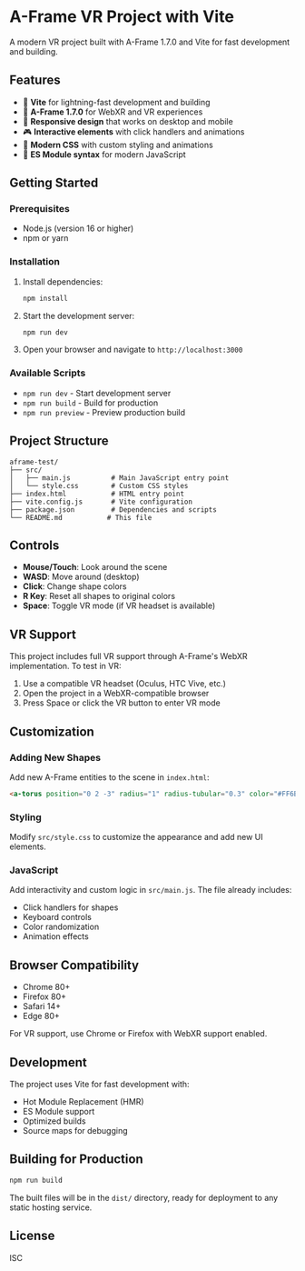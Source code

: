 # A-Frame VR Project with Vite

A modern VR project built with A-Frame 1.7.0 and Vite for fast development and building.

## Features

- 🚀 **Vite** for lightning-fast development and building
- 🥽 **A-Frame 1.7.0** for WebXR and VR experiences
- 📱 **Responsive design** that works on desktop and mobile
- 🎮 **Interactive elements** with click handlers and animations
- 🎨 **Modern CSS** with custom styling and animations
- 🔧 **ES Module syntax** for modern JavaScript

## Getting Started

### Prerequisites

- Node.js (version 16 or higher)
- npm or yarn

### Installation

1. Install dependencies:
   ```bash
   npm install
   ```

2. Start the development server:
   ```bash
   npm run dev
   ```

3. Open your browser and navigate to `http://localhost:3000`

### Available Scripts

- `npm run dev` - Start development server
- `npm run build` - Build for production
- `npm run preview` - Preview production build

## Project Structure

```
aframe-test/
├── src/
│   ├── main.js          # Main JavaScript entry point
│   └── style.css        # Custom CSS styles
├── index.html           # HTML entry point
├── vite.config.js       # Vite configuration
├── package.json         # Dependencies and scripts
└── README.md           # This file
```

## Controls

- **Mouse/Touch**: Look around the scene
- **WASD**: Move around (desktop)
- **Click**: Change shape colors
- **R Key**: Reset all shapes to original colors
- **Space**: Toggle VR mode (if VR headset is available)

## VR Support

This project includes full VR support through A-Frame's WebXR implementation. To test in VR:

1. Use a compatible VR headset (Oculus, HTC Vive, etc.)
2. Open the project in a WebXR-compatible browser
3. Press Space or click the VR button to enter VR mode

## Customization

### Adding New Shapes

Add new A-Frame entities to the scene in `index.html`:

```html
<a-torus position="0 2 -3" radius="1" radius-tubular="0.3" color="#FF6B6B"></a-torus>
```

### Styling

Modify `src/style.css` to customize the appearance and add new UI elements.

### JavaScript

Add interactivity and custom logic in `src/main.js`. The file already includes:
- Click handlers for shapes
- Keyboard controls
- Color randomization
- Animation effects

## Browser Compatibility

- Chrome 80+
- Firefox 80+
- Safari 14+
- Edge 80+

For VR support, use Chrome or Firefox with WebXR support enabled.

## Development

The project uses Vite for fast development with:
- Hot Module Replacement (HMR)
- ES Module support
- Optimized builds
- Source maps for debugging

## Building for Production

```bash
npm run build
```

The built files will be in the `dist/` directory, ready for deployment to any static hosting service.

## License

ISC
